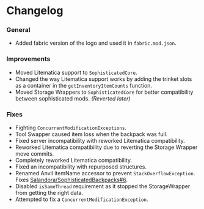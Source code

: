 # Changelog

### General
- Added fabric version of the logo and used it in `fabric.mod.json`.

### Improvements
- Moved Litematica support to `SophisticatedCore`.
- Changed the way Litematica support works by adding the trinket slots as a container in the `getInventoryItemCounts` function.
- Moved Storage Wrappers to `SophisticatedCore` for better compatibility between sophisticated mods. *(Reverted later)*

### Fixes
- Fighting `ConcurrentModificationExceptions`.
- Tool Swapper caused item loss when the backpack was full.
- Fixed server incompatibility with reworked Litematica compatibility.
- Reworked Litematica compatibility due to reverting the Storage Wrapper move commits.
- Completely reworked Litematica compatibility.
- Fixed an incompatibility with repurposed structures.
- Renamed Anvil itemName accessor to prevent `StackOverflowException`. Fixes [Salandora/SophisticatedBackpacks#6](https://github.com/Salandora/SophisticatedBackpacks/issues/6).
- Disabled `isSameThread` requirement as it stopped the StorageWrapper from getting the right data.
- Attempted to fix a `ConcurrentModificationException`.